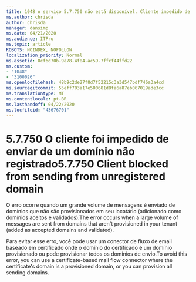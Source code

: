 ```yaml
---
title: 1048 o serviço 5.7.750 não está disponível. Cliente impedido de enviar de domínios não registrados
ms.author: chrisda
author: chrisda
manager: dansimp
ms.date: 04/21/2020
ms.audience: ITPro
ms.topic: article
ROBOTS: NOINDEX, NOFOLLOW
localization_priority: Normal
ms.assetid: 8cf6d70b-9a78-4f04-ac59-7ffcf44ffd22
ms.custom:
- "1048"
- "3100026"
ms.openlocfilehash: 48b9c2de27f8d7f52215c3a3d547bdf746a3a4cd
ms.sourcegitcommit: 55eff703a17e500681d8fa6a87eb067019ade3cc
ms.translationtype: MT
ms.contentlocale: pt-BR
ms.lasthandoff: 04/22/2020
ms.locfileid: "43676701"
---
```

# <a name="57750-client-blocked-from-sending-from-unregistered-domain"></a><span data-ttu-id="c0d97-103">5.7.750 O cliente foi impedido de enviar de um domínio não registrado</span><span class="sxs-lookup"><span data-stu-id="c0d97-103">5.7.750 Client blocked from sending from unregistered domain</span></span>

<span data-ttu-id="c0d97-104">O erro ocorre quando um grande volume de mensagens é enviado de domínios que não são provisionados em seu locatário (adicionado como domínios aceitos e validados).</span><span class="sxs-lookup"><span data-stu-id="c0d97-104">The error occurs when a large volume of messages are sent from domains that aren't provisioned in your tenant (added as accepted domains and validated).</span></span>

<span data-ttu-id="c0d97-105">Para evitar esse erro, você pode usar um conector de fluxo de email baseado em certificado onde o domínio do certificado é um domínio provisionado ou pode provisionar todos os domínios de envio.</span><span class="sxs-lookup"><span data-stu-id="c0d97-105">To avoid this error, you can use a certificate-based mail flow connector where the certificate's domain is a provisioned domain, or you can provision all sending domains.</span></span>
